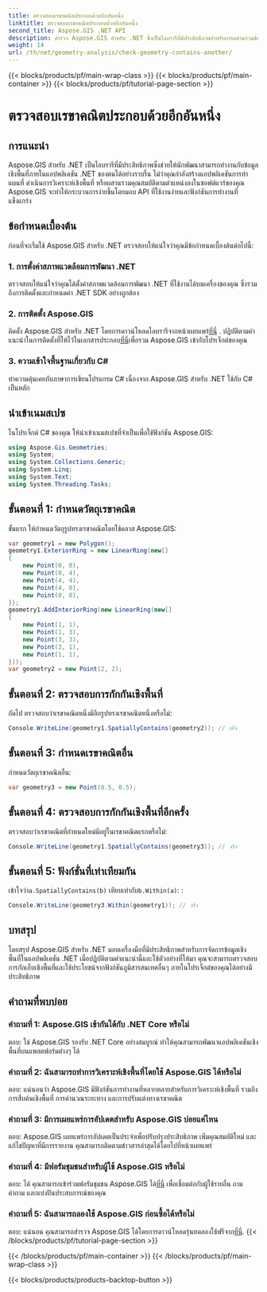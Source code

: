 ```yaml
---
title: ตรวจสอบเรขาคณิตประกอบด้วยอีกอันหนึ่ง
linktitle: ตรวจสอบเรขาคณิตประกอบด้วยอีกอันหนึ่ง
second_title: Aspose.GIS .NET API
description: สำรวจ Aspose.GIS สำหรับ .NET ซึ่งเป็นไลบรารีที่มีประสิทธิภาพสำหรับการผสานรวมข้อมูลภูมิสารสนเทศในแอปพลิเคชัน .NET ของคุณอย่างราบรื่น
weight: 14
url: /th/net/geometry-analysis/check-geometry-contains-another/
---
```


{{< blocks/products/pf/main-wrap-class >}}
{{< blocks/products/pf/main-container >}}
{{< blocks/products/pf/tutorial-page-section >}}

# ตรวจสอบเรขาคณิตประกอบด้วยอีกอันหนึ่ง

## การแนะนำ
Aspose.GIS สำหรับ .NET เป็นไลบรารีที่มีประสิทธิภาพซึ่งช่วยให้นักพัฒนาสามารถทำงานกับข้อมูลเชิงพื้นที่ภายในแอปพลิเคชัน .NET ของตนได้อย่างราบรื่น ไม่ว่าคุณกำลังสร้างแอปพลิเคชันการทำแผนที่ ดำเนินการวิเคราะห์เชิงพื้นที่ หรือผสานรวมคุณสมบัติตามตำแหน่งลงในซอฟต์แวร์ของคุณ Aspose.GIS จะทำให้กระบวนการง่ายขึ้นโดยมอบ API ที่ใช้งานง่ายและฟังก์ชันการทำงานที่แข็งแกร่ง
## ข้อกำหนดเบื้องต้น
ก่อนที่จะเริ่มใช้ Aspose.GIS สำหรับ .NET ตรวจสอบให้แน่ใจว่าคุณมีข้อกำหนดเบื้องต้นต่อไปนี้:
### 1. การตั้งค่าสภาพแวดล้อมการพัฒนา .NET
ตรวจสอบให้แน่ใจว่าคุณได้ตั้งค่าสภาพแวดล้อมการพัฒนา .NET ที่ใช้งานได้บนเครื่องของคุณ ซึ่งรวมถึงการติดตั้งและกำหนดค่า .NET SDK อย่างถูกต้อง
### 2. การติดตั้ง Aspose.GIS
 ติดตั้ง Aspose.GIS สำหรับ .NET โดยการดาวน์โหลดไลบรารีจากหน้าเผยแพร่[ที่นี่](https://releases.aspose.com/gis/net/) . ปฏิบัติตามคำแนะนำในการติดตั้งที่ให้ไว้ในเอกสารประกอบ[ที่นี่](https://reference.aspose.com/gis/net/)เพื่อรวม Aspose.GIS เข้ากับโปรเจ็กต์ของคุณ
### 3. ความเข้าใจพื้นฐานเกี่ยวกับ C#
ทำความคุ้นเคยกับภาษาการเขียนโปรแกรม C# เนื่องจาก Aspose.GIS สำหรับ .NET ใช้กับ C# เป็นหลัก

## นำเข้าเนมสเปซ
ในโปรเจ็กต์ C# ของคุณ ให้นำเข้าเนมสเปซที่จำเป็นเพื่อใช้ฟังก์ชัน Aspose.GIS:
```csharp
using Aspose.Gis.Geometries;
using System;
using System.Collections.Generic;
using System.Linq;
using System.Text;
using System.Threading.Tasks;
```

## ขั้นตอนที่ 1: กำหนดวัตถุเรขาคณิต
ขั้นแรก ให้กำหนดวัตถุรูปทรงเรขาคณิตโดยใช้คลาส Aspose.GIS:
```csharp
var geometry1 = new Polygon();
geometry1.ExteriorRing = new LinearRing(new[]
{
    new Point(0, 0),
    new Point(0, 4),
    new Point(4, 4),
    new Point(4, 0),
    new Point(0, 0),
});
geometry1.AddInteriorRing(new LinearRing(new[]
{
    new Point(1, 1),
    new Point(1, 3),
    new Point(3, 3),
    new Point(3, 1),
    new Point(1, 1),
}));
var geometry2 = new Point(2, 2);
```
## ขั้นตอนที่ 2: ตรวจสอบการกักกันเชิงพื้นที่
ถัดไป ตรวจสอบว่าเรขาคณิตหนึ่งมีอีกรูปทรงเรขาคณิตหนึ่งหรือไม่:
```csharp
Console.WriteLine(geometry1.SpatiallyContains(geometry2)); // เท็จ
```
## ขั้นตอนที่ 3: กำหนดเรขาคณิตอื่น
กำหนดวัตถุเรขาคณิตอื่น:
```csharp
var geometry3 = new Point(0.5, 0.5);
```
## ขั้นตอนที่ 4: ตรวจสอบการกักกันเชิงพื้นที่อีกครั้ง
ตรวจสอบว่าเรขาคณิตที่กำหนดใหม่มีอยู่ในเรขาคณิตแรกหรือไม่:
```csharp
Console.WriteLine(geometry1.SpatiallyContains(geometry3)); // จริง
```
## ขั้นตอนที่ 5: ฟังก์ชั่นที่เท่าเทียมกัน
 เข้าใจว่า`a.SpatiallyContains(b)` เทียบเท่ากับ`b.Within(a)`: :
```csharp
Console.WriteLine(geometry3.Within(geometry1)); // จริง
```

## บทสรุป
โดยสรุป Aspose.GIS สำหรับ .NET มอบเครื่องมือที่มีประสิทธิภาพสำหรับการจัดการข้อมูลเชิงพื้นที่ในแอปพลิเคชัน .NET เมื่อปฏิบัติตามคำแนะนำนี้และใช้ตัวอย่างที่ให้มา คุณจะสามารถตรวจสอบการกักเก็บเชิงพื้นที่และใช้ประโยชน์จากฟังก์ชันภูมิสารสนเทศอื่นๆ ภายในโปรเจ็กต์ของคุณได้อย่างมีประสิทธิภาพ
## คำถามที่พบบ่อย
### คำถามที่ 1: Aspose.GIS เข้ากันได้กับ .NET Core หรือไม่
ตอบ: ใช่ Aspose.GIS รองรับ .NET Core อย่างสมบูรณ์ ทำให้คุณสามารถพัฒนาแอปพลิเคชันเชิงพื้นที่บนแพลตฟอร์มต่างๆ ได้
### คำถามที่ 2: ฉันสามารถทำการวิเคราะห์เชิงพื้นที่โดยใช้ Aspose.GIS ได้หรือไม่
ตอบ: แน่นอนว่า Aspose.GIS มีฟังก์ชันการทำงานที่หลากหลายสำหรับการวิเคราะห์เชิงพื้นที่ รวมถึงการสืบค้นเชิงพื้นที่ การคำนวณระยะทาง และการปรับแต่งทางเรขาคณิต
### คำถามที่ 3: มีการเผยแพร่การอัปเดตสำหรับ Aspose.GIS บ่อยแค่ไหน
ตอบ: Aspose.GIS เผยแพร่การอัปเดตเป็นประจำเพื่อปรับปรุงประสิทธิภาพ เพิ่มคุณสมบัติใหม่ และแก้ไขปัญหาที่มีการรายงาน คุณสามารถติดตามข่าวสารล่าสุดได้โดยไปที่หน้าเผยแพร่
### คำถามที่ 4: มีฟอรัมชุมชนสำหรับผู้ใช้ Aspose.GIS หรือไม่
ตอบ: ได้ คุณสามารถเข้าร่วมฟอรัมชุมชน Aspose.GIS ได้[ที่นี่](https://forum.aspose.com/c/gis/33) เพื่อเชื่อมต่อกับผู้ใช้รายอื่น ถามคำถาม และแบ่งปันประสบการณ์ของคุณ
### คำถามที่ 5: ฉันสามารถลองใช้ Aspose.GIS ก่อนซื้อได้หรือไม่
 ตอบ: แน่นอน คุณสามารถสำรวจ Aspose.GIS ได้โดยการดาวน์โหลดรุ่นทดลองใช้ฟรีจาก[ที่นี่](https://releases.aspose.com/).
{{< /blocks/products/pf/tutorial-page-section >}}

{{< /blocks/products/pf/main-container >}}
{{< /blocks/products/pf/main-wrap-class >}}

{{< blocks/products/products-backtop-button >}}
